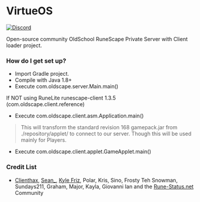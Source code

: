 # VirtueOS #
[![Discord](https://img.shields.io/discord/233752666059046912.svg)](https://discord.gg/eCz3y4r)

Open-source community OldSchool RuneScape Private Server with Client loader project.

### How do I get set up? ###
* Import Gradle project.
* Compile with Java 1.8+
* Execute com.oldscape.server.Main.main()

If NOT using RuneLite runescape-client 1.3.5 (com.oldscape.client.reference)
* Execute com.oldscape.client.asm.Application.main()

>This will transform the standard revision 168 gamepack.jar from ./repository/applet/ to connect to our server.
Though this will be used mainly for Players.

* Execute com.oldscape.client.applet.GameApplet.main()

### Credit List ###
* [Clienthax](https://rune-status.net/members/clienthax.370/), [Sean_](https://rune-status.net/members/sean_.1187/), [Kyle Friz](https://rune-status.net/members/kyle-friz.249/), Polar, Kris, Sino, Frosty Teh Snowman, Sundays211, Graham, Major, Kayla, Giovanni Ian and the [Rune-Status.net](https://rune-status.net/) Community
